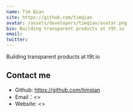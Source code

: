 ```yaml
---
name: Tim Qian
site: https://github.com/timqian
avatar: /assets/developers/timqian/avatar.png
bio: Building transparent products at t9t.io
email: 
twitter: 
---
```


Building transparent products at t9t.io

## Contact me

- Github: <https://github.com/timqian>
- Email：<>
- Website: <>
